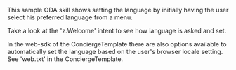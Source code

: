 This sample ODA skill shows setting the language by initially having the user select his preferred language from a menu.

Take a look at the 'z.Welcome' intent to see how language is asked and set.

In the web-sdk of the ConciergeTemplate there are also options available to automatically set the language based on the user's browser locale setting. See 'web.txt' in the ConciergeTemplate.
